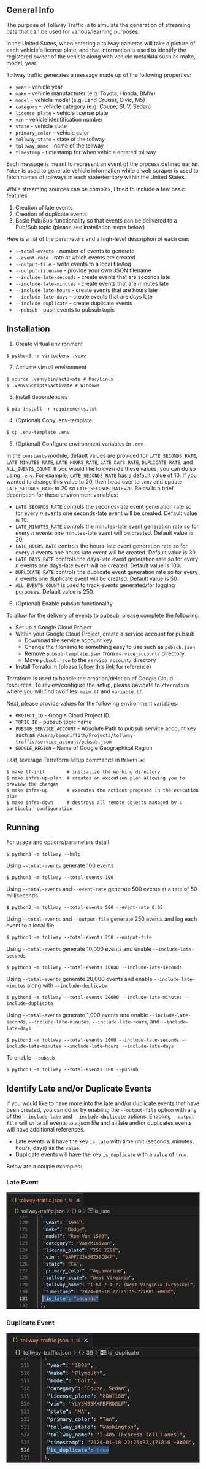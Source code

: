 ## General Info

The purpose of Tollway Traffic is to simulate the generation of streaming data that can be used for various/learning purposes.

In the United States, when entering a tollway cameras will take a picture of each vehicle's license plate, and that information is used to identify the registered owner of the vehicle along with vehicle metadata such as make, model, year.

Tollway traffic generates a message made up of the following properties:

- `year` - vehicle year
- `make` - vehicle manufacturer (e.g. Toyota, Honda, BMW)
- `model` - vehicle model (e.g. Land Cruiser, Civic, M5)
- `category` - vehicle category (e.g. Coupe, SUV, Sedan)
- `license_plate` - vehicle license plate
- `vin` - vehicle identification number
- `state` - vehicle state
- `primary_color` - vehicle color
- `tollway_state` - state of the tollway
- `tollway_name` - name of the tollway
- `timestamp` - timestamp for when vehicle entered tollway

Each message is meant to represent an event of the process defined earlier. `Faker` is used to generate vehicle information while a web scraper is used to fetch names of tollways in each state/territory within the United States.

While streaming sources can be complex, I tried to include a few basic features:

1. Creation of late events
2. Creation of duplicate events
3. Basic Pub/Sub functionality so that events can be delivered to a Pub/Sub topic (please see installation steps below)

Here is a list of the parameters and a high-level description of each one:

- `--total-events` - number of events to generate
- `--event-rate` - rate at which events are created
- `--output-file` - write events to a local file/log
- `--output-filename` - provide your own JSON filename
- `--include-late-seconds` - create events that are seconds late
- `--include-late-minutes` - create events that are minutes late
- `--include-late-hours` - create events that are hours late
- `--include-late-days` - create events that are days late
- `--include-duplicate` - create duplicate events
- `--pubsub` - push events to pubsub topic


## Installation
1. Create virtual environment
```
$ python3 -m virtualenv .venv
```

2. Activate virtual environment
```
$ source .venv/bin/activate # Mac/Linux
$ .venv\Scripts\activate # Windows
```

3. Install dependencies
```
$ pip install -r requirements.txt
```

4. (Optional) Copy .env-template
```
$ cp .env-template .env
```

5. (Optional) Configure environment variables in `.env`

In the `constants` module, default values are provided for `LATE_SECONDS_RATE`, `LATE_MINUTES_RATE`, `LATE_HOURS_RATE`, `LATE_DAYS_RATE`, `DUPLICATE_RATE`, and `ALL_EVENTS_COUNT`. If you would like to override these values, you can do so using `.env`. For example, `LATE_SECONDS_RATE` has a default value of 10. If you wanted to change this value to 20, then head over to `.env` and update `LATE_SECONDS_RATE` to 20 so `LATE_SECONDS_RATE=20`. Below is a brief description for these environment variables:

- `LATE_SECONDS_RATE` controls the seconds-late event generation rate so for every *n* events one seconds-late event will be created. Default value is 10.
- `LATE_MINUTES_RATE` controls the minutes-late event generation rate so for every *n* events one minutes-late event will be created. Default value is 20.
- `LATE_HOURS_RATE` controls the hours-late event generation rate so for every *n* events one hours-late event will be created. Default value is 30.
- `LATE_DAYS_RATE` controls the days-late event generation rate so for every *n* events one days-late event will be created. Default value is 100.
- `DUPLICATE_RATE` controls the duplicate event generation rate so for every *n* events one duplicate event will be created. Default value is 50.
- `ALL_EVENTS_COUNT` is used to track events generated/for logging purposes. Default value is 250.

6. (Optional) Enable pubsub functionality

To allow for the delivery of events to pubsub, please complete the following:

- Set up a Google Cloud Project
- Within your Google Cloud Project, create a service account for pubsub
    - Download the service account key
    - Change the filename to something easy to use such as `pubsub.json`
    - Remove `pubsub-template.json` from `service_account/` directory
    - Move `pubsub.json` to the `service_account/` directory
- Install Terraform (please [follow this link](https://developer.hashicorp.com/terraform/tutorials/aws-get-started/install-cli) for reference)

Terraform is used to handle the creation/deletion of Google Cloud resources. To review/configure the setup, please navigate to `/terraform` where you will find two files: `main.tf` and `variable.tf`.

Next, please provide values for the following environment variables:

- `PROJECT_ID` - Google Cloud Project ID
- `TOPIC_ID` - pubsub topic name
- `PUBSUB_SERVICE_ACCOUNT` - Absolute Path to pubsub service account key such as `/Users/bengriffith/Projects/tollway-traffic/service_account/pubsub.json`
- `GOOGLE_REGION` - Name of Google Geographical Region

Last, leverage Terraform setup commands in `Makefile`:

```
$ make tf-init        # initialize the working directory
$ make infra-up-plan  # creates an execution plan allowing you to preview the changes
$ make infra-up       # executes the actions proposed in the execution plan
$ make infra-down     # destroys all remote objects managed by a particular configuration
```

## Running
For usage and options/parameters detail
```
$ python3 -m tollway --help
```

Using `--total-events` generate 100 events
```
$ python3 -m tollway --total-events 100
```

Using `--total-events` and `--event-rate` generate 500 events at a rate of 50 milliseconds
```
$ python3 -m tollway --total-events 500 --event-rate 0.05
```

Using `--total-events` and `--output-file` generate 250 events and log each event to a local file
```
$ python3 -m tollway --total-events 250 --output-file
```

Using `--total-events` generate 10,000 events and enable `--include-late-seconds`
```
$ python3 -m tollway --total-events 10000 --include-late-seconds
```

Using `--total-events` generate 20,000 events and enable `--include-late-minutes` along with `--include-duplicate`
```
$ python3 -m tollway --total-events 20000 --include-late-minutes --include-duplicate
```

Using `--total-events` generate 1,000 events and enable `--include-late-seconds`, `--include-late-minutes`, `--include-late-hours`, and `--include-late-days`
```
$ python3 -m tollway --total-events 1000 --include-late-seconds --include-late-minutes --include-late-hours --include-late-days
```

To enable `--pubsub`
```
$ python3 -m tollway --total-events 100 --pubsub
```

## Identify Late and/or Duplicate Events
If you would like to have more into the late and/or duplicate events that have been created, you can do so by enabling the `--output-file` option with any of the `--include-late` and `--include-duplicate` options. Enabling `--output-file` will write all events to a json file and all late and/or duplicates events will have additional references.
- Late events will have the key `is_late` with time unit (seconds, minutes, hours, days) as the `value`.
- Duplicate events will have the key `is_duplicate` with a `value` of `true`.

Below are a couple examples:

### Late Event
![Late](images/late.png "Late Event")


### Duplicate Event
![Duplicate](images/duplicate.png "Duplicate Event")
